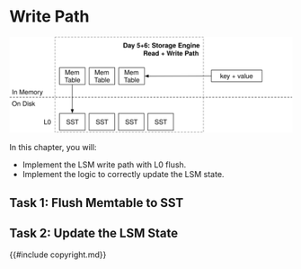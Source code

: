 # Write Path

![Chapter Overview](./lsm-tutorial/week1-05-overview.svg)

In this chapter, you will:

* Implement the LSM write path with L0 flush.
* Implement the logic to correctly update the LSM state.

## Task 1: Flush Memtable to SST

## Task 2: Update the LSM State

{{#include copyright.md}}
